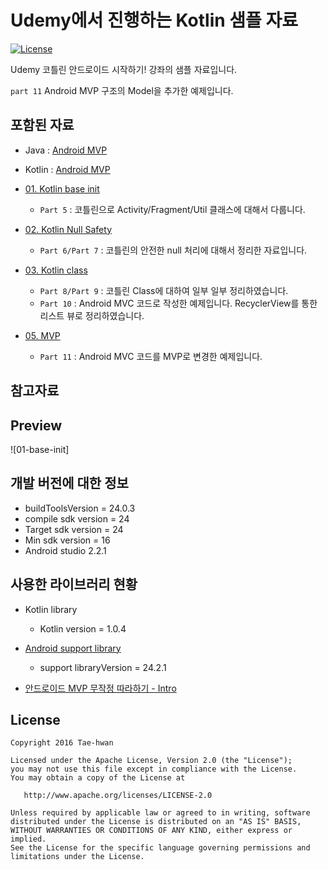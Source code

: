 # Udemy에서 진행하는 Kotlin 샘플 자료

[![License](https://img.shields.io/hexpm/l/plug.svg)]()

Udemy 코틀린 안드로이드 시작하기! 강좌의 샘플 자료입니다.

`part 11` Android MVP 구조의 Model을 추가한 예제입니다.

## 포함된 자료

- Java : [Android MVP](https://github.com/taehwandev/Kotlin-Udemy-Sample/tree/06-mvp-model/app-java/src/main)
- Kotlin : [Android MVP](https://github.com/taehwandev/Kotlin-Udemy-Sample/tree/06-mvp-model/app-kotlin/src/main)

- [01. Kotlin base init](https://github.com/taehwandev/Kotlin-Udemy-Sample/tree/01-base-init)
  - `Part 5` : 코틀린으로 Activity/Fragment/Util 클래스에 대해서 다룹니다.
- [02. Kotlin Null Safety](https://github.com/taehwandev/Kotlin-Udemy-Sample/tree/02-null-safety)
  - `Part 6/Part 7` : 코틀린의 안전한 null 처리에 대해서 정리한 자료입니다.
- [03. Kotlin class](https://github.com/taehwandev/Kotlin-Udemy-Sample/tree/03-class)
  - `Part 8/Part 9` : 코틀린 Class에 대하여 일부 일부 정리하였습니다.
  - `Part 10` : Android MVC 코드로 작성한 예제입니다. RecyclerView를 통한 리스트 뷰로 정리하였습니다.
- [05. MVP](https://github.com/taehwandev/Kotlin-Udemy-Sample/tree/05-mvp)
  - `Part 11` : Android MVC 코드를 MVP로 변경한 예제입니다.
## 참고자료

## Preview

![01-base-init]


## 개발 버전에 대한 정보
- buildToolsVersion = 24.0.3
- compile sdk version = 24
- Target sdk version = 24
- Min sdk version = 16
- Android studio 2.2.1

## 사용한 라이브러리 현황
- Kotlin library
    - Kotlin version = 1.0.4
- [Android support library](https://developer.android.com/topic/libraries/support-library/revisions.html)
    - support libraryVersion = 24.2.1

- [안드로이드 MVP 무작정 따라하기 - Intro](http://thdev.tech/androiddev/2016/10/12/Android-MVP-Intro.html)

## License

```
Copyright 2016 Tae-hwan

Licensed under the Apache License, Version 2.0 (the "License");
you may not use this file except in compliance with the License.
You may obtain a copy of the License at

   http://www.apache.org/licenses/LICENSE-2.0

Unless required by applicable law or agreed to in writing, software
distributed under the License is distributed on an "AS IS" BASIS,
WITHOUT WARRANTIES OR CONDITIONS OF ANY KIND, either express or implied.
See the License for the specific language governing permissions and
limitations under the License.
```
